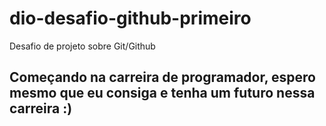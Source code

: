# dio-desafio-github-primeiro
Desafio de projeto sobre Git/Github
## Começando na carreira de programador, espero mesmo que eu consiga e tenha um futuro nessa carreira :)